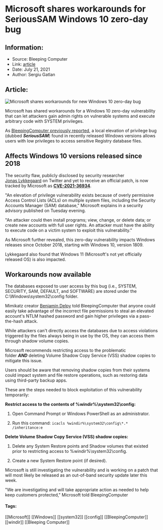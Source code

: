 # Microsoft shares workarounds for SeriousSAM Windows 10 zero-day bug
### 

## Information:
+ Source: Bleeping Computer
+ Link: [article](https://www.bleepingcomputer.com/news/microsoft/microsoft-shares-workarounds-for-serioussam-windows-10-zero-day-bug/)
+ Date: July 21, 2021
+ Author: Sergiu Gatlan


## Article:
![Microsoft shares workarounds for new Windows 10 zero-day bug](https://www.bleepstatic.com/content/hl-images/2021/07/09/Windows.jpg)


Microsoft has shared workarounds for a Windows 10 zero-day vulnerability that can let attackers gain admin rights on vulnerable systems and execute arbitrary code with SYSTEM privileges.


As [BleepingComputer previously reported](https://www.bleepingcomputer.com/news/microsoft/new-windows-10-vulnerability-allows-anyone-to-get-admin-privileges/), a local elevation of privilege bug (dubbed ***SeriousSAM***) found in recently released Windows versions allows users with low privileges to access sensitive Registry database files.


Affects Windows 10 versions released since 2018
-----------------------------------------------


The security flaw, publicly disclosed by security researcher [Jonas Lykkegaard](https://twitter.com/jonasLyk) on Twitter and yet to receive an official patch, is now tracked by Microsoft as [**CVE-2021-36934**](https://msrc.microsoft.com/update-guide/vulnerability/CVE-2021-36934).


"An elevation of privilege vulnerability exists because of overly permissive Access Control Lists (ACLs) on multiple system files, including the Security Accounts Manager (SAM) database," Microsoft explains in a security advisory published on Tuesday evening.


"An attacker could then install programs; view, change, or delete data; or create new accounts with full user rights. An attacker must have the ability to execute code on a victim system to exploit this vulnerability."


As Microsoft further revealed, this zero-day vulnerability impacts Windows releases since October 2018, starting with Windows 10, version 1809. 


Lykkegaard also found that Windows 11 (Microsoft's not yet officially released OS) is also impacted.


Workarounds now available
-------------------------


The databases exposed to user access by this bug (i.e., SYSTEM, SECURITY, SAM, DEFAULT, and SOFTWARE) are stored under the C:\Windows\system32\config folder.


Mimikatz creator [Benjamin Delpy](https://twitter.com/gentilkiwi) told BleepingComputer that anyone could easily take advantage of the incorrect file permissions to steal an elevated account's NTLM hashed password and gain higher privileges via a pass-the-hash attack.


While attackers can't directly access the databases due to access violations triggered by the files always being in use by the OS, they can access them through shadow volume copies.


Microsoft recommends restricting access to the problematic folder ***AND*** deleting Volume Shadow Copy Service (VSS) shadow copies to mitigate this issue.


Users should be aware that removing shadow copies from their systems could impact system and file restore operations, such as restoring data using third-party backup apps.


These are the steps needed to block exploitation of this vulnerability temporarily:



**Restrict access to the contents of %windir%\system32\config:**


1. Open Command Prompt or Windows PowerShell as an administrator.


2. Run this command: `icacls %windir%\system32\config\*.* /inheritance:e`



**Delete Volume Shadow Copy Service (VSS) shadow copies:**


1. Delete any System Restore points and Shadow volumes that existed prior to restricting access to %windir%\system32\config.


2. Create a new System Restore point (if desired).



Microsoft is still investigating the vulnerability and is working on a patch that will most likely be released as an out-of-band security update later this week. 


"We are investigating and will take appropriate action as needed to help keep customers protected," Microsoft told BleepingComputer




#### Tags:
[[Microsoft]] [[Windows]] [[system32]] [[config]] [[BleepingComputer]] [[windir]] [[Bleeping Computer]]
